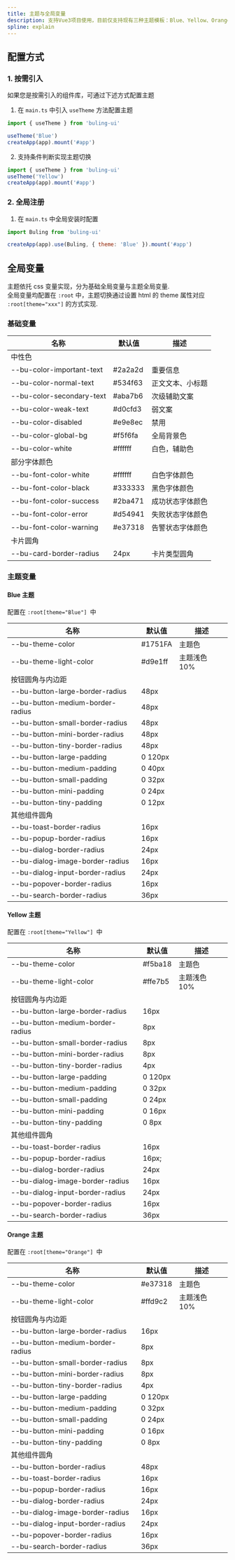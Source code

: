 ```yaml
---
title: 主题与全局变量
description: 支持Vue3项目使用，目前仅支持现有三种主题模板：Blue、Yellow、Orange
spline: explain
---
```


## 配置方式

### 1. 按需引入

如果您是按需引入的组件库，可通过下述方式配置主题

1. 在 `main.ts` 中引入 `useTheme` 方法配置主题

```js
import { useTheme } from 'buling-ui'

useTheme('Blue')
createApp(app).mount('#app')
```

2. 支持条件判断实现主题切换

```js
import { useTheme } from 'buling-ui'
useTheme('Yellow')
createApp(app).mount('#app')
```

### 2. 全局注册

1. 在 `main.ts` 中全局安装时配置

```js
import Buling from 'buling-ui'

createApp(app).use(Buling, { theme: 'Blue' }).mount('#app')
```

## 全局变量

主题依托 css 变量实现，分为基础全局变量与主题全局变量.
<br />
全局变量均配置在 `:root` 中，主题切换通过设置 html 的 theme 属性对应 `:root[theme="xxx"]` 的方式实现.

### 基础变量

| 名称                      | 默认值  | 描述             |
| ------------------------- | ------- | ---------------- |
| 中性色                    |
| --bu-color-important-text | #2a2a2d | 重要信息         |
| --bu-color-normal-text    | #534f63 | 正文文本、小标题 |
| --bu-color-secondary-text | #aba7b6 | 次级辅助文案     |
| --bu-color-weak-text      | #d0cfd3 | 弱文案           |
| --bu-color-disabled       | #e9e8ec | 禁用             |
| --bu-color-global-bg      | #f5f6fa | 全局背景色       |
| --bu-color-white          | #ffffff | 白色，辅助色     |
| 部分字体颜色              |
| --bu-font-color-white     | #ffffff | 白色字体颜色     |
| --bu-font-color-black     | #333333 | 黑色字体颜色     |
| --bu-font-color-success   | #2ba471 | 成功状态字体颜色 |
| --bu-font-color-error     | #d54941 | 失败状态字体颜色 |
| --bu-font-color-warning   | #e37318 | 告警状态字体颜色 |
| 卡片圆角                  |
| --bu-card-border-radius   | 24px    | 卡片类型圆角     |

### 主题变量

#### Blue 主题

配置在 `:root[theme="Blue"] `中

| 名称                             | 默认值  | 描述         |
| -------------------------------- | ------- | ------------ |
| --bu-theme-color                 | #1751FA | 主题色       |
| --bu-theme-light-color           | #d9e1ff | 主题浅色 10% |
| 按钮圆角与内边距                 |
| --bu-button-large-border-radius  | 48px    |              |
| --bu-button-medium-border-radius | 48px    |              |
| --bu-button-small-border-radius  | 48px    |              |
| --bu-button-mini-border-radius   | 48px    |              |
| --bu-button-tiny-border-radius   | 48px    |              |
| --bu-button-large-padding        | 0 120px |              |
| --bu-button-medium-padding       | 0 40px  |              |
| --bu-button-small-padding        | 0 32px  |              |
| --bu-button-mini-padding         | 0 24px  |              |
| --bu-button-tiny-padding         | 0 12px  |              |
| 其他组件圆角                     |
| --bu-toast-border-radius         | 16px    |              |
| --bu-popup-border-radius         | 16px    |              |
| --bu-dialog-border-radius        | 24px    |              |
| --bu-dialog-image-border-radius  | 16px    |              |
| --bu-dialog-input-border-radius  | 24px    |              |
| --bu-popover-border-radius       | 16px    |              |
| --bu-search-border-radius        | 36px    |              |

#### Yellow 主题

配置在 `:root[theme="Yellow"] `中

| 名称                             | 默认值  | 描述         |
| -------------------------------- | ------- | ------------ |
| --bu-theme-color                 | #f5ba18 | 主题色       |
| --bu-theme-light-color           | #ffe7b5 | 主题浅色 10% |
| 按钮圆角与内边距                 |
| --bu-button-large-border-radius  | 16px    |              |
| --bu-button-medium-border-radius | 8px     |              |
| --bu-button-small-border-radius  | 8px     |              |
| --bu-button-mini-border-radius   | 8px     |              |
| --bu-button-tiny-border-radius   | 4px     |              |
| --bu-button-large-padding        | 0 120px |              |
| --bu-button-medium-padding       | 0 32px  |              |
| --bu-button-small-padding        | 0 24px  |              |
| --bu-button-mini-padding         | 0 16px  |              |
| --bu-button-tiny-padding         | 0 8px   |              |
| 其他组件圆角                     |
| --bu-toast-border-radius         | 16px    |              |
| --bu-popup-border-radius         | 16px;   |              |
| --bu-dialog-border-radius        | 24px    |              |
| --bu-dialog-image-border-radius  | 16px    |              |
| --bu-dialog-input-border-radius  | 24px    |              |
| --bu-popover-border-radius       | 16px    |              |
| --bu-search-border-radius        | 36px    |              |

#### Orange 主题

配置在 `:root[theme="Orange"] `中

| 名称                             | 默认值  | 描述         |
| -------------------------------- | ------- | ------------ |
| --bu-theme-color                 | #e37318 | 主题色       |
| --bu-theme-light-color           | #ffd9c2 | 主题浅色 10% |
| 按钮圆角与内边距                 |
| --bu-button-large-border-radius  | 16px    |              |
| --bu-button-medium-border-radius | 8px     |              |
| --bu-button-small-border-radius  | 8px     |              |
| --bu-button-mini-border-radius   | 8px     |              |
| --bu-button-tiny-border-radius   | 4px     |              |
| --bu-button-large-padding        | 0 120px |              |
| --bu-button-medium-padding       | 0 32px  |              |
| --bu-button-small-padding        | 0 24px  |              |
| --bu-button-mini-padding         | 0 16px  |              |
| --bu-button-tiny-padding         | 0 8px   |              |
| 其他组件圆角                     |
| --bu-button-border-radius        | 48px    |              |
| --bu-toast-border-radius         | 16px    |              |
| --bu-popup-border-radius         | 16px    |              |
| --bu-dialog-border-radius        | 24px    |              |
| --bu-dialog-image-border-radius  | 16px    |              |
| --bu-dialog-input-border-radius  | 24px    |              |
| --bu-popover-border-radius       | 16px    |              |
| --bu-search-border-radius        | 36px    |              |
